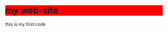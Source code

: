 <!DOCTYPE>

<style>
  
h1  {
  background-color: red;
  }


</style>





<html>

<head>
<h1>my web-site</h1>
<head>
<body>
<p>this is my first code</p>
</body>

</html>
